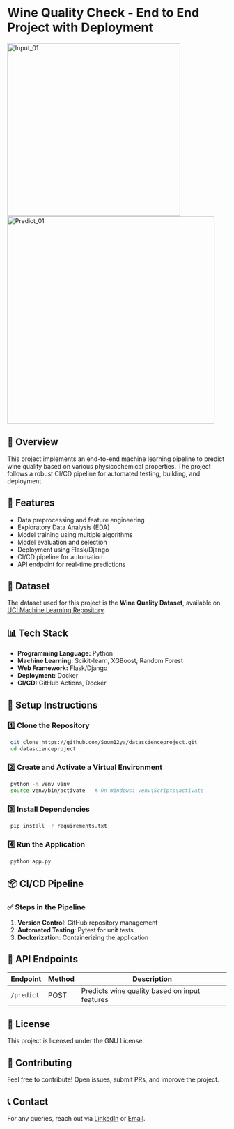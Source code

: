 # Wine Quality Check - End to End Project with Deployment

<img width="397" alt="Input_01" src="https://github.com/user-attachments/assets/2a9b0e66-2908-40c6-9821-1fb8e972d07b" />
<img width="476" alt="Predict_01" src="https://github.com/user-attachments/assets/4574c2c1-3430-4995-93d6-20bd32c6a243" />

## 🚀 Overview
This project implements an end-to-end machine learning pipeline to predict wine quality based on various physicochemical properties. The project follows a robust CI/CD pipeline for automated testing, building, and deployment.

## 📌 Features
- Data preprocessing and feature engineering
- Exploratory Data Analysis (EDA)
- Model training using multiple algorithms
- Model evaluation and selection
- Deployment using Flask/Django
- CI/CD pipeline for automation
- API endpoint for real-time predictions

## 📁 Dataset
The dataset used for this project is the **Wine Quality Dataset**, available on [UCI Machine Learning Repository](https://archive.ics.uci.edu/ml/datasets/wine+quality).

## 📊 Tech Stack
- **Programming Language:** Python
- **Machine Learning:** Scikit-learn, XGBoost, Random Forest
- **Web Framework:** Flask/Django
- **Deployment:** Docker
- **CI/CD:** GitHub Actions, Docker

## 🔧 Setup Instructions
### 1️⃣ Clone the Repository
```sh
 git clone https://github.com/Soum12ya/datascienceproject.git
 cd datascienceproject
```
### 2️⃣ Create and Activate a Virtual Environment
```sh
 python -m venv venv
 source venv/bin/activate   # On Windows: venv\Scripts\activate
```
### 3️⃣ Install Dependencies
```sh
 pip install -r requirements.txt
```
### 4️⃣ Run the Application
```sh
 python app.py
```

## 📦 CI/CD Pipeline
### ✅ Steps in the Pipeline
1. **Version Control**: GitHub repository management
2. **Automated Testing**: Pytest for unit tests
3. **Dockerization**: Containerizing the application

## 🎯 API Endpoints
| Endpoint | Method | Description |
|----------|--------|-------------|
| `/predict` | POST | Predicts wine quality based on input features |

## 📝 License
This project is licensed under the GNU License.

## 🤝 Contributing
Feel free to contribute! Open issues, submit PRs, and improve the project.

## 📞 Contact
For any queries, reach out via [LinkedIn](https://www.linkedin.com/in/soumyajit-bhandary-20b348254/) or [Email](mailto:soumyajitbhandary9@gmail.com).
